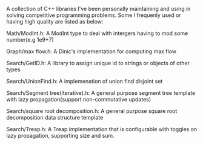 A collection of C++ libraries I've been personally maintaining and using in solving competitive programming problems.
Some I frequenly used or having high quality are listed as below:

Math/ModInt.h: A ModInt type to deal with intergers having to mod some number(e.g 1e9+7)

Graph/max flow.h: A Dinic's implementation for computing max flow

Search/GetID.h: A library to assign unique id to strings or objects of other types

Search/UnionFind.h: A implemenation of union find disjoint set

Search/Segment tree(Iterative).h: A general purpose segment tree template with lazy propagation(support non-commutative updates)

Search/square root decomposition.h: A general purpose square root decomposition data structure template

Search/Treap.h: A Treap implementation that is configurable with toggles on lazy propagation, supporting size and sum. 
